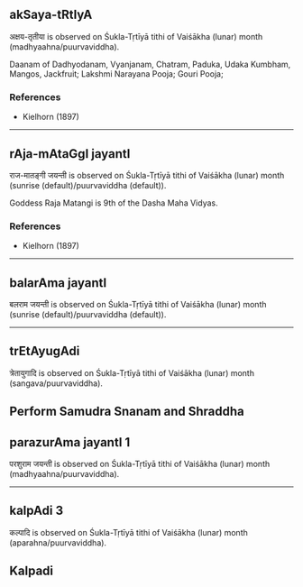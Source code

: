## akSaya-tRtIyA

अक्षय-तृतीया is observed on Śukla-Tṛtīyā tithi of Vaiśākha (lunar) month (madhyaahna/puurvaviddha).

Daanam of Dadhyodanam, Vyanjanam, Chatram, Paduka, Udaka Kumbham, Mangos, Jackfruit; Lakshmi Narayana Pooja; Gouri Pooja;
### References
* Kielhorn (1897)

---
## rAja-mAtaGgI jayantI

राज-मातङ्गी जयन्ती is observed on Śukla-Tṛtīyā tithi of Vaiśākha (lunar) month (sunrise (default)/puurvaviddha (default)).

Goddess Raja Matangi is 9th of the Dasha Maha Vidyas.
### References
* Kielhorn (1897)

---
## balarAma jayantI

बलराम जयन्ती is observed on Śukla-Tṛtīyā tithi of Vaiśākha (lunar) month (sunrise (default)/puurvaviddha (default)).


---
## trEtAyugAdi

त्रेतायुगादि is observed on Śukla-Tṛtīyā tithi of Vaiśākha (lunar) month (sangava/puurvaviddha).

Perform Samudra Snanam and Shraddha
---
## parazurAma jayantI 1

परशुराम जयन्ती is observed on Śukla-Tṛtīyā tithi of Vaiśākha (lunar) month (madhyaahna/puurvaviddha).


---
## kalpAdi 3

कल्पादि is observed on Śukla-Tṛtīyā tithi of Vaiśākha (lunar) month (aparahna/puurvaviddha).

Kalpadi
---
